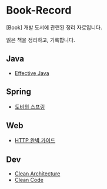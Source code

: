 # Book-Record

[Book] 개발 도서에 관련된 정리 자료입니다.

읽은 책을 정리하고, 기록합니다.

## Java

- [Effective Java](./Effective%20Java/README.md)

## Spring

- [토비의 스프링](./토비의%20스프링/README.md)

## Web

- [HTTP 완벽 가이드](./HTTP%20완벽%20가이드/README.md)

## Dev

- [Clean Architecture](./Clean%20Architecture/README.md)
- [Clean Code](./Clean%20Code/README.md)
